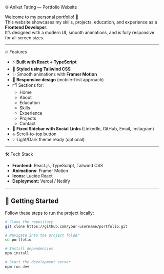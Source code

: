 🌐 Aniket Fating — Portfolio Website

Welcome to my personal portfolio! 🚀  
This website showcases my skills, projects, education, and experience as a **Frontend Developer**.  
It’s designed with a modern UI, smooth animations, and is fully responsive for all screen sizes.  

---

 🔥 Features
- ⚡ **Built with React + TypeScript**
- 🎨 **Styled using Tailwind CSS**
- ✨ Smooth animations with **Framer Motion**
- 📱 **Responsive design** (mobile-first approach)
- 🗂️ Sections for:
  - Home
  - About
  - Education
  - Skills
  - Experience
  - Projects
  - Contact
- 📌 **Fixed Sidebar with Social Links** (LinkedIn, GitHub, Email, Instagram)
- 🔝 Scroll-to-top button
- 💡 Light/Dark theme ready (optional)

---
 🛠️ Tech Stack
- **Frontend:** React.js, TypeScript, Tailwind CSS
- **Animations:** Framer Motion
- **Icons:** Lucide React
- **Deployment:** Vercel / Netlify

---

## 🚀 Getting Started

Follow these steps to run the project locally:

```bash
# Clone the repository
git clone https://github.com/your-username/portfolio.git

# Navigate into the project folder
cd portfolio

# Install dependencies
npm install

# Start the development server
npm run dev
